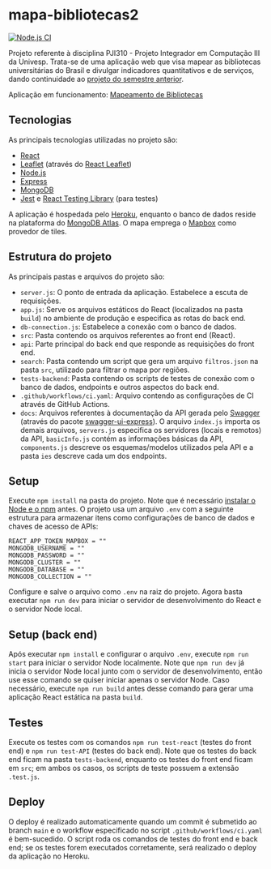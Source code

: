 # mapa-bibliotecas2

[![Node.js CI](https://github.com/GMerencio/mapa-bibliotecas2/actions/workflows/ci.yaml/badge.svg?branch=main&event=push)](https://github.com/GMerencio/mapa-bibliotecas2/actions/workflows/ci.yaml)

Projeto referente à disciplina PJI310 - Projeto Integrador em Computação III da Univesp. Trata-se de uma aplicação web que visa mapear as bibliotecas universitárias do Brasil e divulgar indicadores quantitativos e de serviços, dando continuidade ao [projeto do semestre anterior](https://github.com/GMerencio/mapa-bibliotecas).

Aplicação em funcionamento: [Mapeamento de Bibliotecas](https://mapa-bibliotecas2.herokuapp.com/)

## Tecnologias

As principais tecnologias utilizadas no projeto são:

* [React](https://reactjs.org/)
* [Leaflet](https://leafletjs.com/) (através do [React Leaflet](https://react-leaflet.js.org/))
* [Node.js](https://nodejs.org/en/)
* [Express](https://expressjs.com/)
* [MongoDB](https://www.mongodb.com/)
* [Jest](https://jestjs.io/) e [React Testing Library](https://testing-library.com/docs/react-testing-library/intro/) (para testes)

A aplicação é hospedada pelo [Heroku](https://dashboard.heroku.com/), enquanto o banco de dados reside na plataforma do [MongoDB Atlas](https://www.mongodb.com/atlas/database). O mapa emprega o [Mapbox](https://www.mapbox.com/) como provedor de tiles.

## Estrutura do projeto

As principais pastas e arquivos do projeto são:

* `server.js`: O ponto de entrada da aplicação. Estabelece a escuta de requisições.
* `app.js`: Serve os arquivos estáticos do React (localizados na pasta `build`) no ambiente de produção e especifica as rotas do back end.
* `db-connection.js`: Estabelece a conexão com o banco de dados.
* `src`: Pasta contendo os arquivos referentes ao front end (React).
* `api`: Parte principal do back end que responde as requisições do front end.
* `search`: Pasta contendo um script que gera um arquivo `filtros.json` na pasta `src`, utilizado para filtrar o mapa por regiões.
* `tests-backend`: Pasta contendo os scripts de testes de conexão com o banco de dados, endpoints e outros aspectos do back end.
* `.github/workflows/ci.yaml`: Arquivo contendo as configurações de CI através de GitHub Actions.
* `docs`: Arquivos referentes à documentação da API gerada pelo [Swagger](https://swagger.io/) (através do pacote [swagger-ui-express](https://www.npmjs.com/package/swagger-ui-express)). O arquivo `index.js` importa os demais arquivos, `servers.js` especifica os servidores (locais e remotos) da API, `basicInfo.js` contém as informações básicas da API, `components.js` descreve os esquemas/modelos utilizados pela API e a pasta `ies` descreve cada um dos endpoints.

## Setup 

Execute `npm install` na pasta do projeto. Note que é necessário [instalar o Node e o npm](https://balta.io/blog/node-npm-instalacao-configuracao-e-primeiros-passos) antes. O projeto usa um arquivo `.env` com a seguinte estrutura para armazenar itens como configurações de banco de dados e chaves de acesso de APIs:

```
REACT_APP_TOKEN_MAPBOX = ""
MONGODB_USERNAME = ""
MONGODB_PASSWORD = ""
MONGODB_CLUSTER = ""
MONGODB_DATABASE = ""
MONGODB_COLLECTION = ""
```

Configure e salve o arquivo como `.env` na raiz do projeto. Agora basta executar `npm run dev` para iniciar o servidor de desenvolvimento do React e o servidor Node local.

## Setup (back end)

Após executar `npm install` e configurar o arquivo `.env`, execute `npm run start` para iniciar o servidor Node localmente. Note que `npm run dev` já inicia o servidor Node local junto com o servidor de desenvolvimento, então use esse comando se quiser iniciar apenas o servidor Node. Caso necessário, execute `npm run build` antes desse comando para gerar uma aplicação React estática na pasta `build`.

## Testes

Execute os testes com os comandos `npm run test-react` (testes do front end) e `npm run test-API` (testes do back end). Note que os testes do back end ficam na pasta `tests-backend`, enquanto os testes do front end ficam em `src`; em ambos os casos, os scripts de teste possuem a extensão `.test.js`.

## Deploy

O deploy é realizado automaticamente quando um commit é submetido ao branch `main` e o workflow especificado no script `.github/workflows/ci.yaml` é bem-sucedido. O script roda os comandos de testes do front end e back end; se os testes forem executados corretamente, será realizado o deploy da aplicação no Heroku.